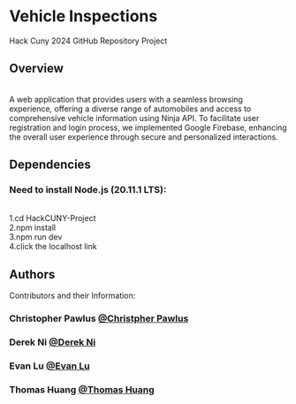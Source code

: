 # Vehicle Inspections 
Hack Cuny 2024 GitHub Repository Project

## Overview

<br> A web application that provides users with a seamless browsing experience, offering a diverse range of automobiles and access to comprehensive vehicle information using Ninja API. To facilitate user registration and login process, we implemented Google Firebase, enhancing the overall user experience through secure and personalized interactions.

## Dependencies

### Need to install Node.js (20.11.1 LTS):
<br> 1.cd HackCUNY-Project
<br> 2.npm install
<br> 3.npm run dev
<br> 4.click the localhost link


## Authors

Contributors and their Information:
### Christopher Pawlus [@Christpher Pawlus](https://www.linkedin.com/in/christopher-pawlus-843607294/)
### Derek Ni [@Derek Ni](https://www.linkedin.com/in/derekni/)
### Evan Lu [@Evan Lu](https://www.linkedin.com/in/elu1/)
### Thomas Huang [@Thomas Huang](https://www.linkedin.com/in/thomashuang0/)
